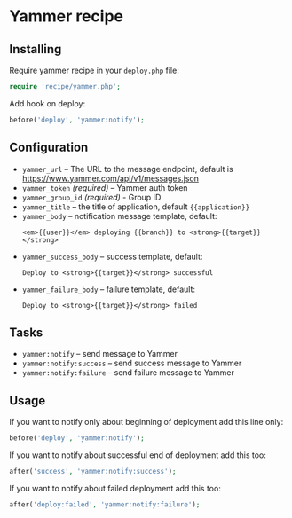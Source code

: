 # Yammer recipe

## Installing

Require yammer recipe in your `deploy.php` file:

```php
require 'recipe/yammer.php';
```

Add hook on deploy:
 
```php
before('deploy', 'yammer:notify');
```

## Configuration

- `yammer_url` – The URL to the message endpoint, default is https://www.yammer.com/api/v1/messages.json
- `yammer_token` *(required)* – Yammer auth token
- `yammer_group_id` *(required)* - Group ID 
- `yammer_title` – the title of application, default `{{application}}`
- `yammer_body` – notification message template, default:
  ```
  <em>{{user}}</em> deploying {{branch}} to <strong>{{target}}</strong>
  ```
- `yammer_success_body` – success template, default:
  ```
  Deploy to <strong>{{target}}</strong> successful
  ```
- `yammer_failure_body` – failure template, default:
  ```
  Deploy to <strong>{{target}}</strong> failed
  ```

## Tasks

- `yammer:notify` – send message to Yammer
- `yammer:notify:success` – send success message to Yammer
- `yammer:notify:failure` – send failure message to Yammer

## Usage

If you want to notify only about beginning of deployment add this line only:

```php
before('deploy', 'yammer:notify');
```

If you want to notify about successful end of deployment add this too:

```php
after('success', 'yammer:notify:success');
```

If you want to notify about failed deployment add this too:

```php
after('deploy:failed', 'yammer:notify:failure');
```
